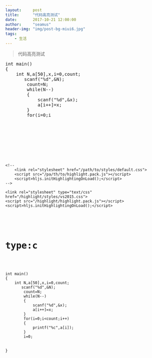```yaml
---
layout:     post
title:      "代码高亮测试"
date:       2017-10-21 12:00:00
author:     "seamus"
header-img: "img/post-bg-miui6.jpg"
tags:
    - 生活
---
```


>代码高亮测试

<pre>
int main()
{
    int N,a[50],x,i=0,count;
       scanf("%d",&N);
        count=N;
        while(N--)
        {
            scanf("%d",&x);
            a[i++]=x;
        }
        for(i=0;i<count;i++)
        {
            printf("%c",a[i]);
        }
        i=0;

}
</pre>
<!DOCTYPE html>
<html>
<head>
    <title>网页嵌入代码语法高亮</title>
    <meta charset="utf-8">
 
    <!--
        <link rel="stylesheet" href="/path/to/styles/default.css">
        <script src="/pa/th/to/highlight.pack.js"></script>
        <script>hljs.initHighlightingOnLoad();</script>
    -->
     
    <link rel="stylesheet" type="text/css" href="/highlight/styles/vs2015.css">
    <script src="/highlight/highlight.pack.js"></script>
    <script>hljs.initHighlightingOnLoad();</script>
</head>
<body>
<h1>type:c</h1>
<pre>
    <code class="c++">
int main()
{
    int N,a[50],x,i=0,count;
       scanf("%d",&N);
        count=N;
        while(N--)
        {
            scanf("%d",&x);
            a[i++]=x;
        }
        for(i=0;i&lt;count;i++)
        {
            printf("%c",a[i]);
        }
        i=0;


}
    </code>
</pre>
 
 
</body>
</html>